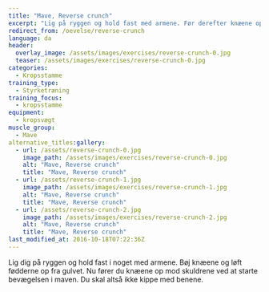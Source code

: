 ```yaml
---
title: "Mave, Reverse crunch"
excerpt: "Lig på ryggen og hold fast med armene. Før derefter knæene op mod skuldrene."
redirect_from: /oevelse/reverse-crunch
language: da
header:
  overlay_image: /assets/images/exercises/reverse-crunch-0.jpg
  teaser: /assets/images/exercises/reverse-crunch-0.jpg
categories:
  - Kropsstamme
training_type: 
  - Styrketræning
training_focus: 
  - kropsstamme
equipment:
  - kropsvægt
muscle_group:
  - Mave
alternative_titles:gallery:
  - url: /assets/reverse-crunch-0.jpg
    image_path: /assets/images/exercises/reverse-crunch-0.jpg
    alt: "Mave, Reverse crunch"
    title: "Mave, Reverse crunch"
  - url: /assets/reverse-crunch-1.jpg
    image_path: /assets/images/exercises/reverse-crunch-1.jpg
    alt: "Mave, Reverse crunch"
    title: "Mave, Reverse crunch"
  - url: /assets/reverse-crunch-2.jpg
    image_path: /assets/images/exercises/reverse-crunch-2.jpg
    alt: "Mave, Reverse crunch"
    title: "Mave, Reverse crunch"
last_modified_at: 2016-10-18T07:22:36Z
---
```


Lig dig på ryggen og hold fast i noget med armene. Bøj knæene og løft fødderne op fra gulvet. Nu fører du knæene op mod skuldrene ved at starte bevægelsen i maven. Du skal altså ikke kippe med benene.
